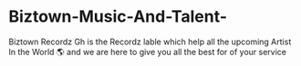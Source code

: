# Biztown-Music-And-Talent-
Biztown Recordz Gh is the Recordz lable which help all the upcoming Artist In the World 🌎 and we are here to give you all the best for of your service
